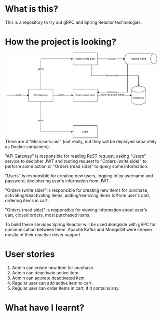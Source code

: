 # What is this?

This is a repository to try out gRPC and Spring Reactor technologies.

# How the project is looking?

![](structure.png)
There are 4 "Microservices" (not really, but they will be deployed separately as Docker containers).

"API Gateway" is responsible for reading ReST request, asking "Users" service to decipher JWT and routing request to
"Orders (write side)" to perform some action or "Orders (read side)" to query some information.

"Users" is responsible for creating new users, logging in by username and password, deciphering user's information from
JWT.

"Orders (write side)" is responsible for creating new items for purchase, activating/deactivating items, adding/removing
items to/from user's cart, ordering items in cart.

"Orders (read side)" is responsible for viewing information about user's cart, closed orders, most purchased items.

To build these services Spring Reactor will be used alongside with gRPC for communication between them. Apache
Kafka and MongoDB were chosen mostly of their reactive driver support.

# User stories

1) Admin can create new item for purchase.
2) Admin can deactivate active item.
3) Admin can activate deactivated item.
4) Regular user can add active item to cart.
5) Regular user can order items in cart, if it contains any.

# What have I learnt?
